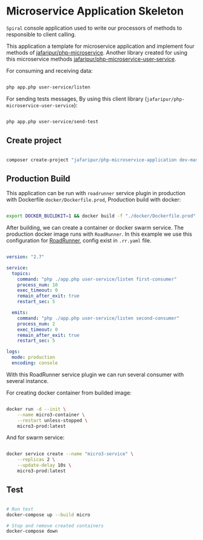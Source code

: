 # Microservice Application Skeleton

`Spiral` console application used to write our processors of methods to responsible to client calling.


This application a template for microservice application and implement four methods of [jafaripur/php-microservice](https://github.com/jafaripur/php-microservice). Another library created for using this microservice methods [jafaripur/php-microservice-user-service](https://github.com/jafaripur/php-microservice-user-service).

For consuming and receiving data:

```bash

php app.php user-service/listen

```

For sending tests messages, By using this client library (`jafaripur/php-microservice-user-service`):

```bash

php app.php user-service/send-test

```

## Create project

```bash

composer create-project "jafaripur/php-microservice-application dev-master" micro3

```

## Production Build

This application can be run with `roadrunner` service plugin in production with Dockerfile `docker/Dockerfile.prod`, Production build with docker:

```bash

export DOCKER_BUILDKIT=1 && docker build -f "./docker/Dockerfile.prod" -t "micro3-prod:latest" .

```

After building, we can create a container or docker swarm service. The production docker image runs with `RoadRunner`. In this example we use this configuration for [RoadRunner](https://github.com/roadrunner-server/roadrunner), config exist in `.rr.yaml` file.

```yml

version: "2.7"

service:
  topics:
    command: "php ./app.php user-service/listen first-consumer"
    process_num: 10
    exec_timeout: 0
    remain_after_exit: true
    restart_sec: 5

  emits:
    command: "php ./app.php user-service/listen second-consumer"
    process_num: 2
    exec_timeout: 0
    remain_after_exit: true
    restart_sec: 5

logs:
  mode: production
  encoding: console

```

With this RoadRunner service plugin we can run several consumer with several instance.

For creating docker container from builded image:

```bash

docker run -d --init \
    --name micro3-container \
    --restart unless-stopped \
    micro3-prod:latest

```

And for swarm service:

```bash

docker service create --name "micro3-service" \
    --replicas 2 \
    --update-delay 10s \
    micro3-prod:latest

```

## Test

```bash

# Run test
docker-compose up --build micro

# Stop and remove created containers
docker-compose down

```